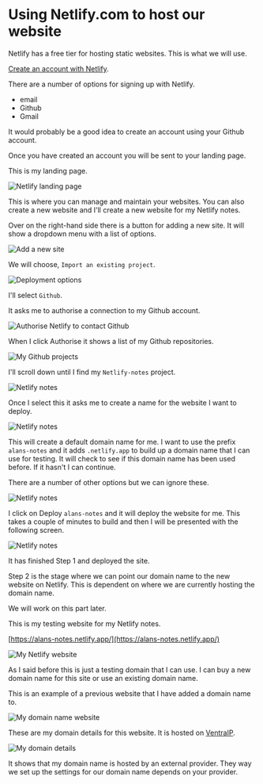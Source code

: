 # Using Netlify.com to host our website

Netlify has a free tier for hosting static websites. This is what we will use.

[Create an account with Netlify](https://netlify.com).

There are a number of options for signing up with Netlify. 

* email
* Github
* Gmail

It would probably be a good idea to create an account using your Github account.

Once you have created an account you will be sent to your landing page. 

This is my landing page.

![Netlify landing page](assets/images/landing-page.jpg "Netlify landing page")

This is where you can manage and maintain your websites. You can also create a new website and I'll create a new website for my Netlify notes.

Over on the right-hand side there is a button for adding a new site. It will show a dropdown menu with a list of options.

![Add a new site](assets/images/add-new-site.jpg "Add a new site")

We will choose, ``Import an existing project``.

![Deployment options](assets/images/deploy-your-project.jpg "Deployment options")

I'll select ``Github``.

It asks me to authorise a connection to my Github account.

![Authorise Netlify to contact Github](assets/images/authorise.jpg "Authorise Netlify to contact Github")

When I click Authorise it shows a list of my Github repositories.

![My Github projects](assets/images/github-projects.jpg "My Github projects")

I'll scroll down until I find my ``Netlify-notes`` project.

![Netlify notes](assets/images/my-project.jpg "Netlify notes")

Once I select this it asks me to create a name for the website I want to deploy.

![Netlify notes](assets/images/name-site.jpg "Netlify notes")

This will create a default domain name for me. I want to use the prefix ``alans-notes`` and it adds ``.netlify.app`` to build up a domain name that I can use for testing. It will check to see if this domain name has been used before. If it hasn't I can continue.

There are a number of other options but we can ignore these.

![Netlify notes](assets/images/deploy-site.jpg "Netlify notes")

I click on Deploy ``alans-notes`` and it will deploy the website for me. This takes a couple of minutes to build and then I will be presented with the following screen.

![Netlify notes](assets/images/site-deployed.jpg "Netlify notes")

It has finished Step 1 and deployed the site.

Step 2 is the stage where we can point our domain name to the new website on Netlify. This is dependent on where we are currently hosting the domain name. 

We will work on this part later.

This is my testing website for my Netlify notes.

[https://alans-notes.netlify.app/](https://alans-notes.netlify.app/)

![My Netlify website](assets/images/my-website.jpg "My Netlify website")

As I said before this is just a testing domain that I can use. I can buy a new domain name for this site or use an existing domain name.

This is an example of a previous website that I have added a domain name to.

![My domain name website](assets/images/robsontech.jpg "My domain name website")

These are my domain details for this website. It is hosted on [VentraIP](https://ventraip.com.au/).

![My domain details](assets/images/domain-details.jpg "My domain details")

It shows that my domain name is hosted by an external provider. They way we set up the settings for our domain name depends on your provider.
